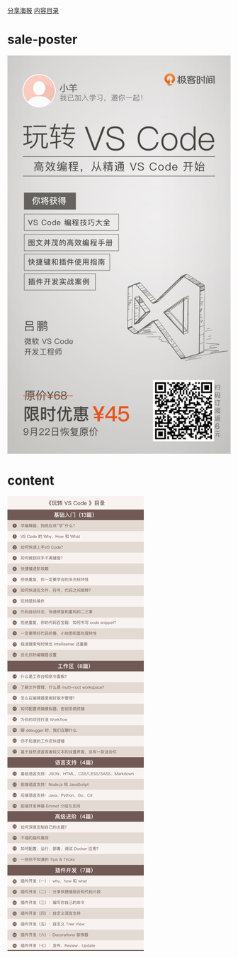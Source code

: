 

[分享海报](#sale-poster)
[内容目录](#content)

# sale-poster

![sale-poster](../img/119-sale-poster.jpg)

# content

![content](../img/119-content.jpg)
